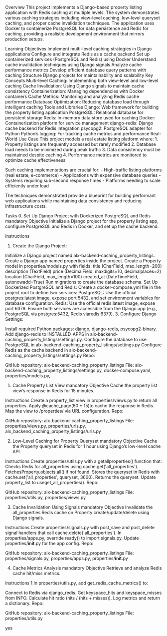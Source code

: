 Overview
This project implements a Django-based property listing application with Redis caching at multiple levels. The system demonstrates various caching strategies including view-level caching, low-level queryset caching, and proper cache invalidation techniques. The application uses Docker to containerize PostgreSQL for data persistence and Redis for caching, providing a realistic development environment that mirrors production setups.

Learning Objectives
Implement multi-level caching strategies in Django applications
Configure and integrate Redis as a cache backend
Set up containerized services (PostgreSQL and Redis) using Docker
Understand cache invalidation techniques using Django signals
Analyze cache performance metrics
Develop efficient database query patterns with caching
Structure Django projects for maintainability and scalability
Key Concepts
Multi-level Caching: Implementing both view-level and low-level caching
Cache Invalidation: Using Django signals to maintain cache consistency
Containerization: Managing dependencies with Docker containers
Cache Metrics: Monitoring and analyzing Redis cache performance
Database Optimization: Reducing database load through intelligent caching
Tools and Libraries
Django: Web framework for building the property listing application
PostgreSQL: Relational database for persistent storage
Redis: In-memory data store used for caching
Docker: Containerization platform for service management
django-redis: Django cache backend for Redis integration
psycopg2: PostgreSQL adapter for Python
Python’s logging: For tracking cache metrics and performance
Real-World Use Case
This project models a real estate listing platform where: 1. Property listings are frequently accessed but rarely modified 2. Database load needs to be minimized during peak traffic 3. Data consistency must be maintained despite caching 4. Performance metrics are monitored to optimize cache effectiveness

Such caching implementations are crucial for: - High-traffic listing platforms (real estate, e-commerce) - Applications with expensive database queries - Systems requiring sub-second response times - Platforms needing to scale efficiently under load

The techniques demonstrated provide a blueprint for building performant web applications while maintaining data consistency and reducing infrastructure costs.

Tasks
0. Set Up Django Project with Dockerized PostgreSQL and Redis
mandatory
Objective
Initialize a Django project for the property listing app, configure PostgreSQL and Redis in Docker, and set up the cache backend.

Instructions
1. Create the Django Project:

Initialize a Django project named alx-backend-caching_property_listings.
Create a Django app named properties inside the project.
Create a Property model in properties/models.py with fields:
title (CharField, max_length=200)
description (TextField)
price (DecimalField, maxdigits=10, decimalplaces=2)
location (CharField, max_length=100)
created_at (DateTimeField, autonowadd=True)
Run migrations to create the database schema.
Set Up Dockerized PostgreSQL and Redis:
Create a docker-compose.yml file in the project root to define two services:
PostgreSQL: Use the official postgres:latest image, expose port 5432, and set environment variables for database configuration.
Redis: Use the official redis:latest image, expose port 6379.
Ensure both services are accessible from the Django app (e.g., PostgreSQL via postgres:5432, Redis viaredis:6379).
3. Configure Django Settings:

Install required Python packages: django, django-redis, psycopg2-binary.
Add django-redis to INSTALLED_APPS in alx-backend-caching_property_listings/settings.py.
Configure the database to use PostgreSQL in alx-backend-caching_property_listings/settings.py
Configure Redis as the cache backend in alx-backend-caching_property_listings/settings.py
Repo:

GitHub repository: alx-backend-caching_property_listings
File: alx-backend-caching_property_listings/settings.py, docker-compose.yaml, properties/models.py,


1. Cache Property List View
mandatory
Objective
Cache the property list view’s response in Redis for 15 minutes.

Instructions
Create a property_list view in properties/views.py to return all properties.
Apply @cache_page(60 * 15)to cache the response in Redis.
Map the view to /properties/ via URL configuration.
Repo:

GitHub repository: alx-backend-caching_property_listings
File: properties/views.py, properties/urls.py, alx_backend_caching_property_listings/urls.py

2. Low-Level Caching for Property Queryset
mandatory
Objective
Cache the Property queryset in Redis for 1 hour using Django’s low-level cache API.

Instructions
Create properties/utils.py with a getallproperties() function that:
Checks Redis for all_properties using cache.get('all_properties').
FetchesProperty.objects.all() if not found.
Stores the queryset in Redis with cache.set('all_properties', queryset, 3600).
Returns the queryset.
Update property_list to useget_all_properties().
Repo:

GitHub repository: alx-backend-caching_property_listings
File: properties/utils.py, properties/views.py

3. Cache Invalidation Using Signals
mandatory
Objective
Invalidate the all_properties Redis cache on Property create/update/delete using Django signals.

Instructions
Create properties/signals.py with post_save and post_delete signal handlers that call cache.delete('all_properties').
In properties/apps.py, override ready() to import signals.py.
Update properties/__init__.py for the app config.
Repo:

GitHub repository: alx-backend-caching_property_listings
File: properties/signals.py, properties/apps.py, properties/__init__.py

4. Cache Metrics Analysis
mandatory
Objective
Retrieve and analyze Redis cache hit/miss metrics.

Instructions
1.In properties/utils.py, add get_redis_cache_metrics() to:

Connect to Redis via django_redis.
Get keyspace_hits and keyspace_misses from INFO.
Calculate hit ratio (hits / (hits + misses)).
Log metrics and return a dictionary.
Repo:

GitHub repository: alx-backend-caching_property_listings
File: properties/utils.py

yes